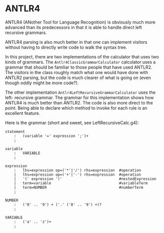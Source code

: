 ANTLR4
======

ANTLR4 (ANother Tool for Language Recognition) is obviously much more advanced than 
its predecessors in that it is able to handle direct left recursive grammars.

ANTLR4 parsing is also much better in that one can implement visitors without having 
to directly write code to walk the syntax tree.

In this project, there are two implementations of the calculator that uses two kinds 
of grammars. The `Antlr4ClassicGrammarCalculator` calculator uses a grammar that 
should be familiar to those people that have used ANTLR2. The visitors in the class 
roughly match what one would have done with ANTLR2 parsing, but the code is much 
clearer of what is going on (even though oddly might be more code?).

The other implementation `Antlr4LeftRecursiveGrammarCalculator` uses the left- recursive 
grammar. The grammar for this implementation shows how ANTLR4 is much better than 
ANTLR2. The code is also more direct to the point. Being able to declare which method 
to invoke for each rule is an excellent feature.

Here is the grammar (short and sweet, see LeftRecursiveCalc.g4):

```
statement
    :   (variable '=' expression ';')+
    ;

variable
    :   VARIABLE
    ;

expression
    :   lhs=expression op=('*'|'/') rhs=expression  #operation
    |   lhs=expression op=('+'|'-') rhs=expression  #operation
    |   '(' expression ')'                          #nestedExpression
    |   term=variable                               #variableTerm
    |   term=NUMBER                                 #numberTerm
    ;

NUMBER
    :   ('0' .. '9') + ('.' ('0' .. '9') +)?
    ;

VARIABLE
    :   ('a' .. 'z')+
    ;
```
